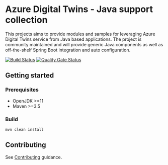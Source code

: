 # Azure Digital Twins - Java support collection

This projects aims to provide modules and samples for leveraging Azure Digital Twins service from Java based applications. The project is community maintained and will provide generic Java components as well as off-the-shelf Spring Boot integration and auto configuration.

[![Build Status](https://kaiatms.visualstudio.com/Twins-Event-Ingress/_apis/build/status/microsoft.azure-digital-twins-java?branchName=master)](https://kaiatms.visualstudio.com/Twins-Event-Ingress/_build/latest?definitionId=18&branchName=master) [![Quality Gate Status](https://sonarcloud.io/api/project_badges/measure?project=com.microsoft.twins%3Aazure-digital-twins-java&metric=alert_status)](https://sonarcloud.io/dashboard?id=com.microsoft.twins%3Aazure-digital-twins-java)

## Getting started

### Prerequisites

- OpenJDK >=11
- Maven >=3.5

### Build

`mvn clean install`

## Contributing

See [Contributing](CONTRIBUTING.md) guidance.
